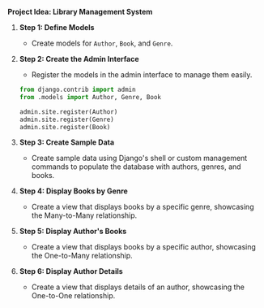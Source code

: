 **Project Idea: Library Management System**

1. **Step 1: Define Models**
   - Create models for `Author`, `Book`, and `Genre`.

2. **Step 2: Create the Admin Interface**
   - Register the models in the admin interface to manage them easily.

   ```python
   from django.contrib import admin
   from .models import Author, Genre, Book

   admin.site.register(Author)
   admin.site.register(Genre)
   admin.site.register(Book)
   ```

3. **Step 3: Create Sample Data**
   - Create sample data using Django's shell or custom management commands to populate the database with authors, genres, and books.

4. **Step 4: Display Books by Genre**
   - Create a view that displays books by a specific genre, showcasing the Many-to-Many relationship.

5. **Step 5: Display Author's Books**
   - Create a view that displays books by a specific author, showcasing the One-to-Many relationship.

6. **Step 6: Display Author Details**
   - Create a view that displays details of an author, showcasing the One-to-One relationship.

